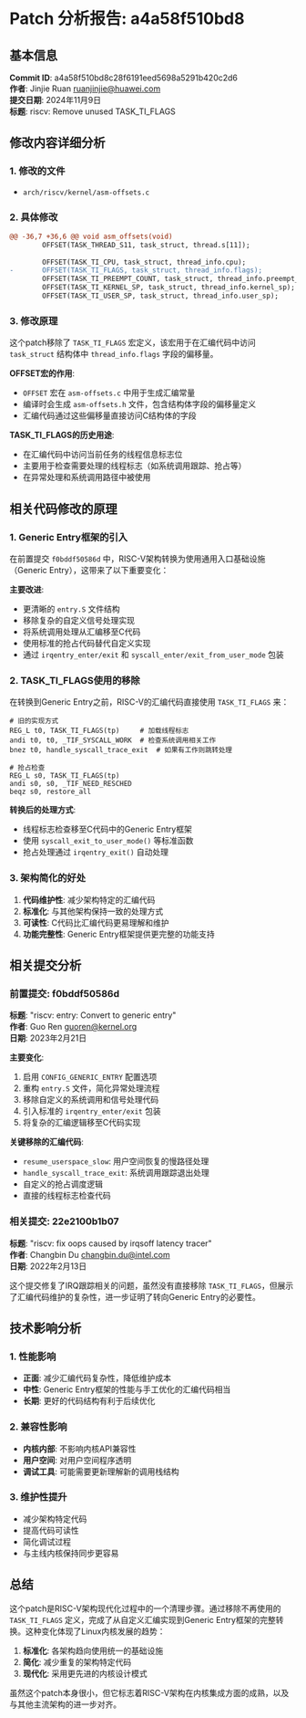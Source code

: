 # Patch 分析报告: a4a58f510bd8

## 基本信息

**Commit ID**: a4a58f510bd8c28f6191eed5698a5291b420c2d6  
**作者**: Jinjie Ruan <ruanjinjie@huawei.com>  
**提交日期**: 2024年11月9日  
**标题**: riscv: Remove unused TASK_TI_FLAGS  

## 修改内容详细分析

### 1. 修改的文件

- `arch/riscv/kernel/asm-offsets.c`

### 2. 具体修改

```diff
@@ -36,7 +36,6 @@ void asm_offsets(void)
        OFFSET(TASK_THREAD_S11, task_struct, thread.s[11]);
 
        OFFSET(TASK_TI_CPU, task_struct, thread_info.cpu);
-       OFFSET(TASK_TI_FLAGS, task_struct, thread_info.flags);
        OFFSET(TASK_TI_PREEMPT_COUNT, task_struct, thread_info.preempt_count);
        OFFSET(TASK_TI_KERNEL_SP, task_struct, thread_info.kernel_sp);
        OFFSET(TASK_TI_USER_SP, task_struct, thread_info.user_sp);
```

### 3. 修改原理

这个patch移除了 `TASK_TI_FLAGS` 宏定义，该宏用于在汇编代码中访问 `task_struct` 结构体中 `thread_info.flags` 字段的偏移量。

**OFFSET宏的作用**:
- `OFFSET` 宏在 `asm-offsets.c` 中用于生成汇编常量
- 编译时会生成 `asm-offsets.h` 文件，包含结构体字段的偏移量定义
- 汇编代码通过这些偏移量直接访问C结构体的字段

**TASK_TI_FLAGS的历史用途**:
- 在汇编代码中访问当前任务的线程信息标志位
- 主要用于检查需要处理的线程标志（如系统调用跟踪、抢占等）
- 在异常处理和系统调用路径中被使用

## 相关代码修改的原理

### 1. Generic Entry框架的引入

在前置提交 `f0bddf50586d` 中，RISC-V架构转换为使用通用入口基础设施（Generic Entry），这带来了以下重要变化：

**主要改进**:
- 更清晰的 `entry.S` 文件结构
- 移除复杂的自定义信号处理实现
- 将系统调用处理从汇编移至C代码
- 使用标准的抢占代码替代自定义实现
- 通过 `irqentry_enter/exit` 和 `syscall_enter/exit_from_user_mode` 包装

### 2. TASK_TI_FLAGS使用的移除

在转换到Generic Entry之前，RISC-V的汇编代码直接使用 `TASK_TI_FLAGS` 来：

```assembly
# 旧的实现方式
REG_L t0, TASK_TI_FLAGS(tp)     # 加载线程标志
andi t0, t0, _TIF_SYSCALL_WORK  # 检查系统调用相关工作
bnez t0, handle_syscall_trace_exit  # 如果有工作则跳转处理

# 抢占检查
REG_L s0, TASK_TI_FLAGS(tp)
andi s0, s0, _TIF_NEED_RESCHED
beqz s0, restore_all
```

**转换后的处理方式**:
- 线程标志检查移至C代码中的Generic Entry框架
- 使用 `syscall_exit_to_user_mode()` 等标准函数
- 抢占处理通过 `irqentry_exit()` 自动处理

### 3. 架构简化的好处

1. **代码维护性**: 减少架构特定的汇编代码
2. **标准化**: 与其他架构保持一致的处理方式
3. **可读性**: C代码比汇编代码更易理解和维护
4. **功能完整性**: Generic Entry框架提供更完整的功能支持

## 相关提交分析

### 前置提交: f0bddf50586d

**标题**: "riscv: entry: Convert to generic entry"  
**作者**: Guo Ren <guoren@kernel.org>  
**日期**: 2023年2月21日  

**主要变化**:
1. 启用 `CONFIG_GENERIC_ENTRY` 配置选项
2. 重构 `entry.S` 文件，简化异常处理流程
3. 移除自定义的系统调用和信号处理代码
4. 引入标准的 `irqentry_enter/exit` 包装
5. 将复杂的汇编逻辑移至C代码实现

**关键移除的汇编代码**:
- `resume_userspace_slow`: 用户空间恢复的慢路径处理
- `handle_syscall_trace_exit`: 系统调用跟踪退出处理
- 自定义的抢占调度逻辑
- 直接的线程标志检查代码

### 相关提交: 22e2100b1b07

**标题**: "riscv: fix oops caused by irqsoff latency tracer"  
**作者**: Changbin Du <changbin.du@intel.com>  
**日期**: 2022年2月13日  

这个提交修复了IRQ跟踪相关的问题，虽然没有直接移除 `TASK_TI_FLAGS`，但展示了汇编代码维护的复杂性，进一步证明了转向Generic Entry的必要性。

## 技术影响分析

### 1. 性能影响

- **正面**: 减少汇编代码复杂性，降低维护成本
- **中性**: Generic Entry框架的性能与手工优化的汇编代码相当
- **长期**: 更好的代码结构有利于后续优化

### 2. 兼容性影响

- **内核内部**: 不影响内核API兼容性
- **用户空间**: 对用户空间程序透明
- **调试工具**: 可能需要更新理解新的调用栈结构

### 3. 维护性提升

- 减少架构特定代码
- 提高代码可读性
- 简化调试过程
- 与主线内核保持同步更容易

## 总结

这个patch是RISC-V架构现代化过程中的一个清理步骤。通过移除不再使用的 `TASK_TI_FLAGS` 定义，完成了从自定义汇编实现到Generic Entry框架的完整转换。这种变化体现了Linux内核发展的趋势：

1. **标准化**: 各架构趋向使用统一的基础设施
2. **简化**: 减少重复的架构特定代码
3. **现代化**: 采用更先进的内核设计模式

虽然这个patch本身很小，但它标志着RISC-V架构在内核集成方面的成熟，以及与其他主流架构的进一步对齐。